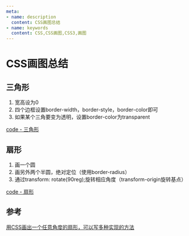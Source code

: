 ```yaml
---
meta:
- name: description
  content: CSS画图总结
- name: keywords
  content: CSS,CSS画图,CSS3,画图
---
```


# CSS画图总结

## 三角形

1. 宽高设为0
2. 四个边框设置border-width，border-style，border-color即可
3. 如果某个三角要变为透明，设置border-color为transparent

[code - 三角形](https://codepen.io/lanxingyuhoo/pen/WNobKeO)

## 扇形

1. 画一个圆
2. 画另外两个半圆，绝对定位（使用border-radius）
3. 通过transform: rotate(90reg);旋转相应角度（transform-origin旋转基点）

[code - 扇形](https://codepen.io/lanxingyuhoo/pen/YzpKYrR)

## 参考

[用CSS画出一个任意角度的扇形，可以写多种实现的方法](https://github.com/haizlin/fe-interview/issues/527)
